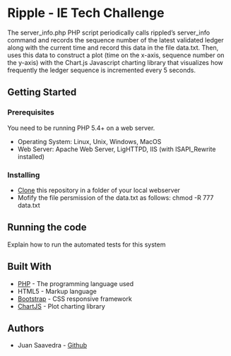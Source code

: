 # Ripple - IE Tech Challenge

The server_info.php PHP script periodically calls rippled’s server_info command and records the sequence number of the latest validated ledger along with the current time and record this data in the file data.txt. Then, uses this data to construct a plot (time on the x-axis, sequence number on the y-axis) with the Chart.js Javascript charting library that visualizes how frequently the ledger sequence is incremented every 5 seconds. 

## Getting Started

### Prerequisites

You need to be running PHP 5.4+ on a web server.

* Operating System: Linux, Unix, Windows, MacOS
* Web Server: Apache Web Server, LigHTTPD, IIS (with ISAPI_Rewrite installed)

### Installing

* [Clone](https://help.github.com/en/github/creating-cloning-and-archiving-repositories/cloning-a-repository) this repository in a folder of your local webserver
* Mofify the file persmission of the data.txt as follows: chmod -R 777 data.txt

## Running the code

Explain how to run the automated tests for this system


## Built With

* [PHP](https://www.php.net) - The programming language used
* HTML5 - Markup language
* [Bootstrap](https://getbootstrap.com/) - CSS responsive framework
* [ChartJS](https://www.chartjs.org/) - Plot charting library


## Authors

* Juan Saavedra - [Github](https://github.com/saavedrajj)
